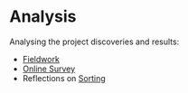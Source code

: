 # Analysis

Analysing the project discoveries and results:

- [Fieldwork](fieldwork.md)
- [Online Survey](online.survey.md)
- Reflections on [Sorting](sorting.md)